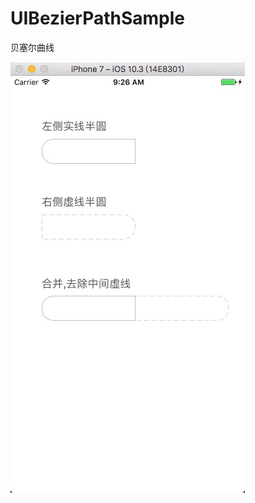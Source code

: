 # UIBezierPathSample
贝塞尔曲线

![实例](https://github.com/akixie/UIBezierPathSample/blob/master/preview.png)
